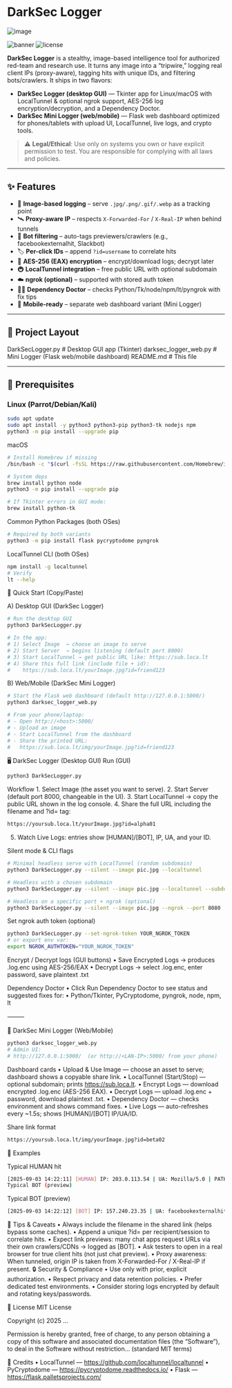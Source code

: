 # DarkSec Logger
![image](https://github.com/user-attachments/assets/fc0ac8cc-31ef-48ba-aaca-c9f7bb67d58a)

![banner](https://img.shields.io/badge/DarkSec-Logger-00B050?style=for-the-badge&logo=matrix)
![license](https://img.shields.io/badge/License-MIT-black?style=for-the-badge)

**DarkSec Logger** is a stealthy, image-based intelligence tool for authorized red-team and research use. It turns any image into a “tripwire,” logging real client IPs (proxy-aware), tagging hits with unique IDs, and filtering bots/crawlers. It ships in two flavors:

- **DarkSec Logger (desktop GUI)** — Tkinter app for Linux/macOS with LocalTunnel & optional ngrok support, AES-256 log encryption/decryption, and a Dependency Doctor.
- **DarkSec Mini Logger (web/mobile)** — Flask web dashboard optimized for phones/tablets with upload UI, LocalTunnel, live logs, and crypto tools.

> ⚠️ **Legal/Ethical**: Use only on systems you own or have explicit permission to test. You are responsible for complying with all laws and policies.

---

## ✨ Features

- 🎯 **Image-based logging** – serve `.jpg/.png/.gif/.webp` as a tracking point
- 🛰 **Proxy-aware IP** – respects `X-Forwarded-For` / `X-Real-IP` when behind tunnels
- 🤖 **Bot filtering** – auto-tags previewers/crawlers (e.g., facebookexternalhit, Slackbot)
- 🏷 **Per-click IDs** – append `?id=username` to correlate hits
- 🔐 **AES-256 (EAX) encryption** – encrypt/download logs; decrypt later
- 🚇 **LocalTunnel integration** – free public URL with optional subdomain
- ☁️ **ngrok (optional)** – supported with stored auth token
- 🧑‍⚕️ **Dependency Doctor** – checks Python/Tk/node/npm/lt/pyngrok with fix tips
- 📱 **Mobile-ready** – separate web dashboard variant (Mini Logger)

---

## 📁 Project Layout
DarkSecLogger.py         # Desktop GUI app (Tkinter)
darksec_logger_web.py    # Mini Logger (Flask web/mobile dashboard)
README.md                # This file

---

## 🧰 Prerequisites

### Linux (Parrot/Debian/Kali)
```bash
sudo apt update
sudo apt install -y python3 python3-pip python3-tk nodejs npm
python3 -m pip install --upgrade pip

```

macOS

```bash
# Install Homebrew if missing
/bin/bash -c "$(curl -fsSL https://raw.githubusercontent.com/Homebrew/install/HEAD/install.sh)"

# System deps
brew install python node
python3 -m pip install --upgrade pip

# If Tkinter errors in GUI mode:
brew install python-tk
```
Common Python Packages (both OSes)
```bash
# Required by both variants
python3 -m pip install flask pycryptodome pyngrok
```
LocalTunnel CLI (both OSes)

```bash
npm install -g localtunnel
# Verify
lt --help
```
🚀 Quick Start (Copy/Paste)

A) Desktop GUI (DarkSec Logger)
```bash
# Run the desktop GUI
python3 DarkSecLogger.py

# In the app:
# 1) Select Image  → choose an image to serve
# 2) Start Server  → begins listening (default port 8000)
# 3) Start LocalTunnel → get public URL like: https://sub.loca.lt
# 4) Share this full link (include file + id):
#    https://sub.loca.lt/yourImage.jpg?id=friend123
```
B) Web/Mobile (DarkSec Mini Logger)
```bash
# Start the Flask web dashboard (default http://127.0.0.1:5000/)
python3 darksec_logger_web.py

# From your phone/laptop:
# - Open http://<host>:5000/
# - Upload an image
# - Start LocalTunnel from the dashboard
# - Share the printed URL:
#   https://sub.loca.lt/img/yourImage.jpg?id=friend123
```
🖥 DarkSec Logger (Desktop GUI)
Run (GUI)
```bash
python3 DarkSecLogger.py
```
Workflow
	1.	Select Image (the asset you want to serve).
	2.	Start Server (default port 8000, changeable in the UI).
	3.	Start LocalTunnel → copy the public URL shown in the log console.
	4.	Share the full URL including the filename and ?id= tag:
 
```bash
https://yoursub.loca.lt/yourImage.jpg?id=alpha01
```
 5.	Watch Live Logs: entries show [HUMAN]/[BOT], IP, UA, and your ID.


Silent mode & CLI flags

```bash
# Minimal headless serve with LocalTunnel (random subdomain)
python3 DarkSecLogger.py --silent --image pic.jpg --localtunnel

# Headless with a chosen subdomain
python3 DarkSecLogger.py --silent --image pic.jpg --localtunnel --subdomain dseclink

# Headless on a specific port + ngrok (optional)
python3 DarkSecLogger.py --silent --image pic.jpg --ngrok --port 8080
```
Set ngrok auth token (optional)
```bash
python3 DarkSecLogger.py --set-ngrok-token YOUR_NGROK_TOKEN
# or export env var:
export NGROK_AUTHTOKEN="YOUR_NGROK_TOKEN"
```
Encrypt / Decrypt logs (GUI buttons)
	•	Save Encrypted Logs → produces .log.enc using AES-256/EAX
	•	Decrypt Logs → select .log.enc, enter password, save plaintext .txt

Dependency Doctor
	•	Click Run Dependency Doctor to see status and suggested fixes for:
	•	Python/Tkinter, PyCryptodome, pyngrok, node, npm, lt

⸻

📱 DarkSec Mini Logger (Web/Mobile)
```bash
python3 darksec_logger_web.py
# Admin UI:
# http://127.0.0.1:5000/  (or http://<LAN-IP>:5000/ from your phone)
```
Dashboard cards
	•	Upload & Use Image — choose an asset to serve; dashboard shows a copyable share link.
	•	LocalTunnel (Start/Stop) — optional subdomain; prints https://sub.loca.lt.
	•	Encrypt Logs — download encrypted .log.enc (AES-256 EAX).
	•	Decrypt Logs — upload .log.enc + password, download plaintext .txt.
	•	Dependency Doctor — checks environment and shows command fixes.
	•	Live Logs — auto-refreshes every ~1.5s; shows [HUMAN]/[BOT] IP/UA/ID.

Share link format
```bash
https://yoursub.loca.lt/img/yourImage.jpg?id=beta02
```
📝 Examples

Typical HUMAN hit
```bash
[2025-09-03 14:22:11] [HUMAN] IP: 203.0.113.54 | UA: Mozilla/5.0 | PATH: /img/test.png?id=alpha01 | ID: alpha01
Typical BOT (preview)

```
Typical BOT (preview)
```bash
[2025-09-03 14:22:12] [BOT] IP: 157.240.23.35 | UA: facebookexternalhit/1.1 | PATH: /img/test.png | ID:
```
🧩 Tips & Caveats
	•	Always include the filename in the shared link (helps bypass some caches).
	•	Append a unique ?id= per recipient/session to correlate hits.
	•	Expect link previews: many chat apps request URLs via their own crawlers/CDNs → logged as [BOT].
	•	Ask testers to open in a real browser for true client hits (not just chat preview).
	•	Proxy awareness: When tunneled, origin IP is taken from X-Forwarded-For / X-Real-IP if present.
 🔒 Security & Compliance
	•	Use only with prior, explicit authorization.
	•	Respect privacy and data retention policies.
	•	Prefer dedicated test environments.
	•	Consider storing logs encrypted by default and rotating keys/passwords.

📜 License
MIT License

Copyright (c) 2025 …

Permission is hereby granted, free of charge, to any person obtaining a copy
of this software and associated documentation files (the “Software”), to deal
in the Software without restriction… (standard MIT terms)

🙌 Credits
	•	LocalTunnel — https://github.com/localtunnel/localtunnel
	•	PyCryptodome — https://pycryptodome.readthedocs.io/
	•	Flask — https://flask.palletsprojects.com/


